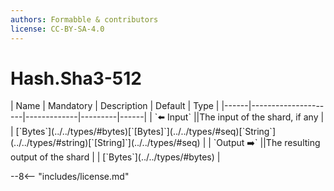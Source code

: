 ```yaml
---
authors: Formabble & contributors
license: CC-BY-SA-4.0
---
```



# Hash.Sha3-512

<div class="sh-parameters" markdown="1">
| Name | Mandatory | Description | Default | Type |
|------|---------------------|-------------|---------|------|
| `⬅️ Input` ||The input of the shard, if any | | [`Bytes`](../../types/#bytes)[`[Bytes]`](../../types/#seq)[`String`](../../types/#string)[`[String]`](../../types/#seq) |
| `Output ➡️` ||The resulting output of the shard | | [`Bytes`](../../types/#bytes) |

</div>



--8<-- "includes/license.md"

